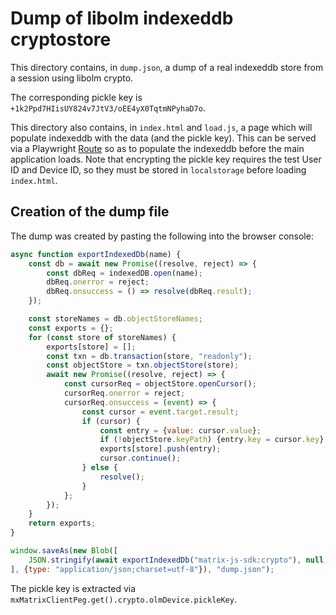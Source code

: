 Dump of libolm indexeddb cryptostore
====================================

This directory contains, in `dump.json`, a dump of a real indexeddb store from a session using
libolm crypto.

The corresponding pickle key is `+1k2Ppd7HIisUY824v7JtV3/oEE4yX0TqtmNPyhaD7o`.

This directory also contains, in `index.html` and `load.js`, a page which will populate indexeddb with the data
(and the pickle key). This can be served via a Playwright [Route](https://playwright.dev/docs/api/class-route) so as to
populate the indexeddb before the main application loads. Note that encrypting the pickle key requires the test User ID
and Device ID, so they must be stored in `localstorage` before loading `index.html`.

Creation of the dump file
-------------------------

The dump was created by pasting the following into the browser console:

```javascript
async function exportIndexedDb(name) {
    const db = await new Promise((resolve, reject) => {
        const dbReq = indexedDB.open(name);
        dbReq.onerror = reject;
        dbReq.onsuccess = () => resolve(dbReq.result);
    });

    const storeNames = db.objectStoreNames;
    const exports = {};
    for (const store of storeNames) {
        exports[store] = [];
        const txn = db.transaction(store, "readonly");
        const objectStore = txn.objectStore(store);
        await new Promise((resolve, reject) => {
            const cursorReq = objectStore.openCursor();
            cursorReq.onerror = reject;
            cursorReq.onsuccess = (event) => {
                const cursor = event.target.result;
                if (cursor) {
                    const entry = {value: cursor.value};
                    if (!objectStore.keyPath) {entry.key = cursor.key}
                    exports[store].push(entry);
                    cursor.continue();
                } else {
                    resolve();
                }
            };
        });
    }
    return exports;
}

window.saveAs(new Blob([
    JSON.stringify(await exportIndexedDb("matrix-js-sdk:crypto"), null, 2)
], {type: "application/json;charset=utf-8"}), "dump.json");
```

The pickle key is extracted via `mxMatrixClientPeg.get().crypto.olmDevice.pickleKey`.
